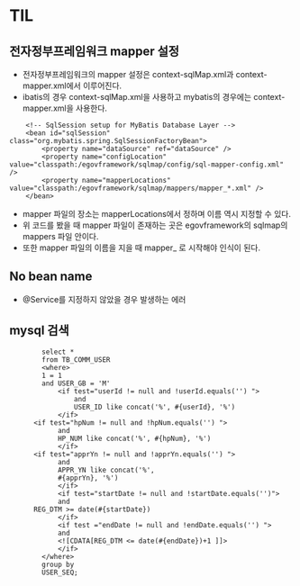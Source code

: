 # TIL

## 전자정부프레임워크 mapper 설정
- 전자정부프레임워크의 mapper 설정은 context-sqlMap.xml과 context-mapper.xml에서 이루어진다.
- ibatis의 경우 context-sqlMap.xml을 사용하고 mybatis의 경우에는 context-mapper.xml을 사용한다.

```
	<!-- SqlSession setup for MyBatis Database Layer -->
	<bean id="sqlSession" class="org.mybatis.spring.SqlSessionFactoryBean">
		<property name="dataSource" ref="dataSource" />
		<property name="configLocation" value="classpath:/egovframework/sqlmap/config/sql-mapper-config.xml" />
		<property name="mapperLocations" value="classpath:/egovframework/sqlmap/mappers/mapper_*.xml" />
	</bean>
```
- mapper 파일의 장소는 mapperLocations에서 정하며 이름 역시 지정할 수 있다.
- 위 코드를 봤을 때 mapper 파일이 존재하는 곳은 egovframework의 sqlmap의 mappers 파일 안이다.
- 또한 mapper 파일의 이름을 지을 때 mapper_ 로 시작해야 인식이 된다.

## No bean name
- @Service를 지정하지 않았을 경우 발생하는 에러

## mysql 검색
```
		select *
		from TB_COMM_USER
		<where>
		1 = 1
		and USER_GB = 'M'
			<if test="userId != null and !userId.equals('') ">
				and
				USER_ID like concat('%', #{userId}, '%')
			</if>
      <if test="hpNum != null and !hpNum.equals('') ">
			and
			HP_NUM like concat('%', #{hpNum}, '%')
			</if>
      <if test="apprYn != null and !apprYn.equals('') ">
			and
			APPR_YN like concat('%',
			#{apprYn}, '%')
			</if>
			<if test="startDate != null and !startDate.equals('')">
			and
      REG_DTM >= date(#{startDate})
			</if> 
			<if test ="endDate != null and !endDate.equals('') ">
			and
			<![CDATA[REG_DTM <= date(#{endDate})+1 ]]>
			</if>
		</where>
		group by
		USER_SEQ;
```
